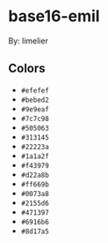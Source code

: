 # base16-emil

By: limelier

## Colors

* `#efefef`
* `#bebed2`
* `#9e9eaf`
* `#7c7c98`
* `#505063`
* `#313145`
* `#22223a`
* `#1a1a2f`
* `#f43979`
* `#d22a8b`
* `#ff669b`
* `#0073a8`
* `#2155d6`
* `#471397`
* `#6916b6`
* `#8d17a5`

